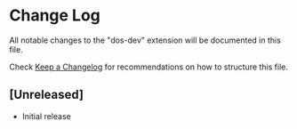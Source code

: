 # Change Log

All notable changes to the "dos-dev" extension will be documented in this file.

Check [Keep a Changelog](http://keepachangelog.com/) for recommendations on how to structure this file.

## [Unreleased]

- Initial release